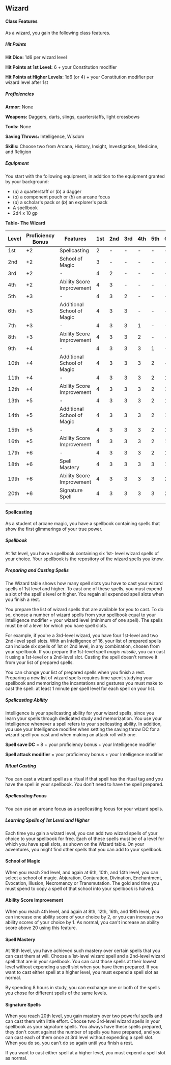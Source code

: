 ## Wizard

#### Class Features

As a wizard, you gain the following class features.

#####  Hit Points

**Hit Dice:** 1d6 per wizard level

**Hit Points at 1st Level:** 6 + your Constitution modifier

**Hit Points at Higher Levels:** 1d6 (or 4) + your Constitution modifier per wizard level after 1st

#####  Proficiencies

**Armor:** None

**Weapons:** Daggers, darts, slings, quarterstaffs, light crossbows

**Tools:** None

**Saving Throws:** Intelligence, Wisdom

**Skills:** Choose two from Arcana, History, Insight, Investigation, Medicine, and Religion

#####  Equipment

You start with the following equipment, in addition to the equipment granted by your background:

- (*a*) a quarterstaff or (*b*) a dagger
- (*a*) a component pouch or (*b*) an arcane focus
- (*a*) a scholar's pack or (*b*) an explorer's pack
- A spellbook
- 2d4 x 10 gp

**Table- The Wizard**

| Level | Proficiency Bonus | Features                      | 1st | 2nd | 3rd | 4th | 5th | 6th |
|-------|-------------------|-------------------------------|-----|-----|-----|-----|-----|-----|
| 1st   | +2                | Spellcasting                  | 2   | -   | -   | -   | -   | -   |
| 2nd   | +2                | School of Magic               | 3   | -   | -   | -   | -   | -   |
| 3rd   | +2                | -                             | 4   | 2   | -   | -   | -   | -   |
| 4th   | +2                | Ability Score Improvement     | 4   | 3   | -   | -   | -   | -   |
| 5th   | +3                | -                             | 4   | 3   | 2   | -   | -   | -   |
| 6th   | +3                | Additional School of Magic    | 4   | 3   | 3   | -   | -   | -   |
| 7th   | +3                | -                             | 4   | 3   | 3   | 1   | -   | -   |
| 8th   | +3                | Ability Score Improvement     | 4   | 3   | 3   | 2   | -   | -   |
| 9th   | +4                | -                             | 4   | 3   | 3   | 3   | 1   | -   |
| 10th  | +4                | Additional School of Magic    | 4   | 3   | 3   | 3   | 2   | -   |
| 11th  | +4                | -                             | 4   | 3   | 3   | 3   | 2   | 1   |
| 12th  | +4                | Ability Score Improvement     | 4   | 3   | 3   | 3   | 2   | 1   |
| 13th  | +5                | -                             | 4   | 3   | 3   | 3   | 2   | 1   |
| 14th  | +5                | Additional School of Magic    | 4   | 3   | 3   | 3   | 2   | 1   |
| 15th  | +5                | -                             | 4   | 3   | 3   | 3   | 2   | 1   |
| 16th  | +5                | Ability Score Improvement     | 4   | 3   | 3   | 3   | 2   | 1   |
| 17th  | +6                | -                             | 4   | 3   | 3   | 3   | 2   | 1   |
| 18th  | +6                | Spell Mastery                 | 4   | 3   | 3   | 3   | 3   | 1   |
| 19th  | +6                | Ability Score Improvement     | 4   | 3   | 3   | 3   | 3   | 2   |
| 20th  | +6                | Signature Spell               | 4   | 3   | 3   | 3   | 3   | 2   |
|       |                   |                               |     |     |     |     |     |     |

#### Spellcasting

As a student of arcane magic, you have a spellbook containing spells that show the first glimmerings of your true power.

#####  Spellbook

At 1st level, you have a spellbook containing six 1st- level wizard spells of your choice. Your spellbook is the repository of the wizard spells you know.

#####  Preparing and Casting Spells

The Wizard table shows how many spell slots you have to cast your wizard spells of 1st level and higher. To cast one of these spells, you must expend a slot of the spell's level or higher. You regain all expended spell slots when you finish a rest.

You prepare the list of wizard spells that are available for you to cast. To do so, choose a number of wizard spells from your spellbook equal to your Intelligence modifier + your wizard level (minimum of one spell). The spells must be of a level for which you have spell slots.

For example, if you're a 3rd-level wizard, you have four 1st-level and two 2nd-level spell slots. With an Intelligence of 16, your list of prepared spells can include six spells of 1st or 2nd level, in any combination, chosen from your spellbook. If you prepare the 1st-level spell *magic missile*, you can cast it using a 1st-level or a 2nd-level slot. Casting the spell doesn't remove it from your list of prepared spells.

You can change your list of prepared spells when you finish a rest. Preparing a new list of wizard spells requires time spent studying your spellbook and memorizing the incantations and gestures you must make to cast the spell: at least 1 minute per spell level for each spell on your list.

#####  Spellcasting Ability

Intelligence is your spellcasting ability for your wizard spells, since you learn your spells through dedicated study and memorization. You use your Intelligence whenever a spell refers to your spellcasting ability. In addition, you use your Intelligence modifier when setting the saving throw DC for a wizard spell you cast and when making an attack roll with one.

**Spell save DC** = 8 + your proficiency bonus + your Intelligence modifier

**Spell attack modifier** = your proficiency bonus + your Intelligence modifier

#####  Ritual Casting

You can cast a wizard spell as a ritual if that spell has the ritual tag and you have the spell in your spellbook. You don't need to have the spell prepared.

#####  Spellcasting Focus

You can use an arcane focus as a spellcasting focus for your wizard spells.

#####  Learning Spells of 1st Level and Higher

Each time you gain a wizard level, you can add two wizard spells of your choice to your spellbook for free. Each of these spells must be of a level for which you have spell slots, as shown on the Wizard table. On your adventures, you might find other spells that you can add to your spellbook.

#### School of Magic

When you reach 2nd level, and again at 6th, 10th, and 14th level, you can select a school of magic. Abjuration, Conjuration, Divination, Enchantment, Evocation, Illusion, Necromancy or Transmutation. The gold and time you must spend to copy a spell of that school into your spellbook is halved.

#### Ability Score Improvement

When you reach 4th level, and again at 8th, 12th, 16th, and 19th level, you can increase one ability score of your choice by 2, or you can increase two ability scores of your choice by 1. As normal, you can't increase an ability score above 20 using this feature.

#### Spell Mastery

At 18th level, you have achieved such mastery over certain spells that you can cast them at will. Choose a 1st-level wizard spell and a 2nd-level wizard spell that are in your spellbook. You can cast those spells at their lowest level without expending a spell slot when you have them prepared. If you want to cast either spell at a higher level, you must expend a spell slot as normal.

By spending 8 hours in study, you can exchange one or both of the spells you chose for different spells of the same levels.

#### Signature Spells

When you reach 20th level, you gain mastery over two powerful spells and can cast them with little effort. Choose two 3rd-level wizard spells in your spellbook as your signature spells. You always have these spells prepared, they don't count against the number of spells you have prepared, and you can cast each of them once at 3rd level without expending a spell slot. When you do so, you can't do so again until you finish a rest.

If you want to cast either spell at a higher level, you must expend a spell slot as normal.
